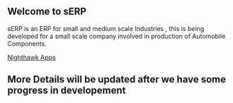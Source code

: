 ## Welcome to sERP

sERP is an ERP for small and medium scale Industries , this is being developed for a small scale company involved in production of Automobile Components.

[Nighthawk Apps](http://nighthawkapps.com)

## More Details will be updated after we have some progress in developement